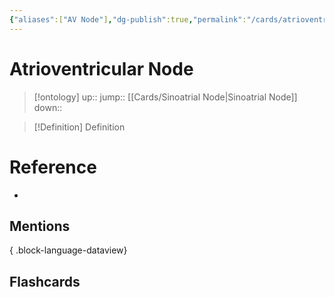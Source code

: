 ```yaml
---
{"aliases":["AV Node"],"dg-publish":true,"permalink":"/cards/atrioventricular-node/","dgPassFrontmatter":true}
---
```


# Atrioventricular Node

> [!ontology]
> up:: 
> jump:: [[Cards/Sinoatrial Node\|Sinoatrial Node]]
> down:: 

> [!Definition] Definition

# Reference

- 

## Mentions


{ .block-language-dataview}

## Flashcards